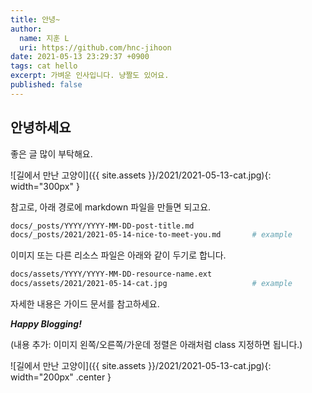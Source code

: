 ```yaml
---
title: 안녕~
author: 
  name: 지훈 L
  uri: https://github.com/hnc-jihoon
date: 2021-05-13 23:29:37 +0900
tags: cat hello
excerpt: 가벼운 인사입니다. 냥짤도 있어요.
published: false
---
```

## 안녕하세요

좋은 글 많이 부탁해요.

![길에서 만난 고양이]({{ site.assets }}/2021/2021-05-13-cat.jpg){: width="300px" }

참고로, 아래 경로에 markdown 파일을 만들면 되고요.

```zsh
docs/_posts/YYYY/YYYY-MM-DD-post-title.md
docs/_posts/2021/2021-05-14-nice-to-meet-you.md       # example
```

이미지 또는 다른 리소스 파일은 아래와 같이 두기로 합니다.

```zsh
docs/assets/YYYY/YYYY-MM-DD-resource-name.ext
docs/assets/2021/2021-05-14-cat.jpg                   # example
```

자세한 내용은 가이드 문서를 참고하세요.

***Happy Blogging!***

(내용 추가: 이미지 왼쪽/오른쪽/가운데 정렬은 아래처럼 class 지정하면 됩니다.)

![길에서 만난 고양이]({{ site.assets }}/2021/2021-05-13-cat.jpg){: width="200px" .center }
